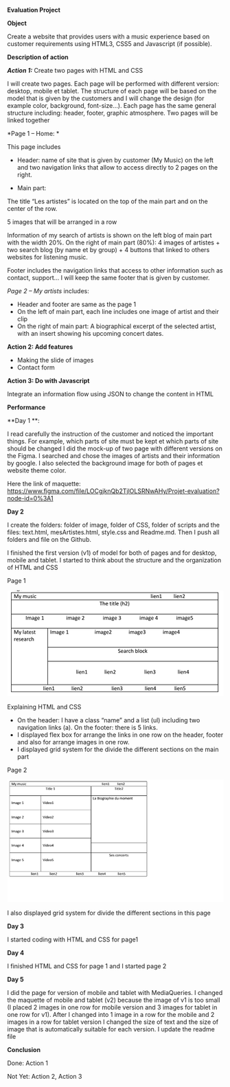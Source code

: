 **Evaluation Project**


 **Object**

 Create a website that provides users with a music experience based on customer requirements using HTML3, CSS5 and Javascript (if possible).

 **Description of action**

***Action 1:*** 
Create two pages with HTML and CSS

I will create two pages. Each page will be performed with different version: desktop, mobile et tablet. The structure of each page will be based on the model that is given by the customers and I will change the design (for example color, background, font-size…). Each page has the same general structure including: header, footer, graphic atmosphere. Two pages will be linked together

*Page 1 – Home: * 

This page includes 

- Header: name of site that is given by customer (My Music) on the left and two navigation links that allow to access directly to 2 pages on the right.

- Main part:


The title “Les artistes” is located on the top of the main part and on the center of the row.

5 images that will be arranged in a row

Information of my search of artists is shown on the left blog of main part with the width 20%. On the right of main part (80%): 4 images of artistes + two search blog (by name et by group) + 4 buttons that linked to others websites for listening music.

Footer includes the navigation links that access to other information such as contact, support… I will keep the same footer that is given by customer. 

*Page 2 – My artists* includes:

- Header and footer are same as the page 1
- On the left of main part, each line includes one image of artist and their clip
- On the right of main part: A biographical excerpt of the selected artist, with an insert showing his upcoming concert
dates.

**Action 2: Add features**

- Making the slide of images
- Contact form

**Action 3: Do with Javascript**

Integrate an information flow using JSON to change the content in HTML


**Performance**

**Day 1 **:

I read carefully the instruction of the customer and noticed the important things. For example, which parts of site must be kept et which parts of site should be changed
I did the mock-up of two page with different versions on the Figma. I searched and chose the images of artists and their information by google. I also selected the background image for both of pages et website theme color.

Here the link of maquette: 
https://www.figma.com/file/LOCgjknQb2TjlOLSRNwAHy/Projet-evaluation?node-id=0%3A1

**Day 2**

I create the folders:  folder of image, folder of CSS, folder of scripts and the files: text.html, mesArtistes.html, style.css and Readme.md. Then I push all folders and file on the Github. 

I finished the first version (v1) of model for both of pages and for desktop, mobile and tablet. I started to think about the structure and the organization of HTML and CSS

Page 1

![](https://github.com/huongle2010/Le-Huong-ECF202012-1/blob/master/image/page1.png)

Explaining HTML and CSS
- On the header: I have a class “name” and a list (ul) including two navigation links (a). On the footer: there is 5 links.
- I displayed flex box for arrange the links in one row on the header, footer and also for arrange images in one row. 
- I displayed grid system for the divide the different sections on the main part 

Page 2

![](https://github.com/huongle2010/Le-Huong-ECF202012-1/blob/master/image/page2.png)

I also displayed grid system for divide the different sections in this page

**Day 3**

I started coding with HTML and CSS for page1 

**Day 4**

I finished HTML and CSS for page 1 and I started page 2

**Day 5**

I did the page for version of mobile and tablet with MediaQueries.
I changed the maquette of mobile and tablet (v2) because the image of v1 is too small (I placed 2 images in one row for mobile version and 3 images for tablet in one row for v1). After I changed into 1 image in a row for the mobile and 2 images in a row for tablet version 
I changed the size of text and the size of image that is automatically suitable for each version. 
I update the readme file

**Conclusion**

Done: Action 1

Not Yet: Action 2, Action 3






